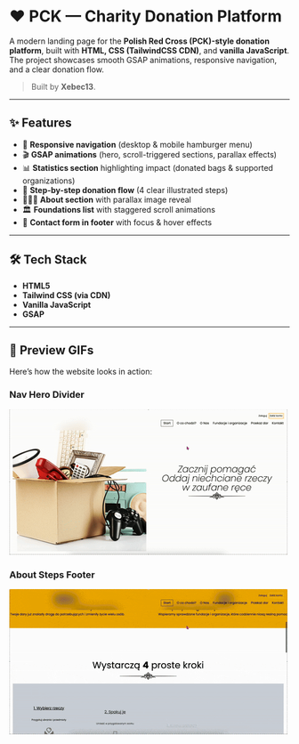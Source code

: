 # ❤️ PCK — Charity Donation Platform

A modern landing page for the **Polish Red Cross (PCK)-style donation platform**, built with **HTML, CSS (TailwindCSS CDN)**, and **vanilla JavaScript**.  
The project showcases smooth GSAP animations, responsive navigation, and a clear donation flow.  

> Built by **Xebec13**.

---

## ✨ Features

- 📱 **Responsive navigation** (desktop & mobile hamburger menu)
- 🎬 **GSAP animations** (hero, scroll-triggered sections, parallax effects)
- 📊 **Statistics section** highlighting impact (donated bags & supported organizations)
- 🔄 **Step-by-step donation flow** (4 clear illustrated steps)
- 🧑‍🤝‍🧑 **About section** with parallax image reveal
- 🏛️ **Foundations list** with staggered scroll animations
- 📩 **Contact form in footer** with focus & hover effects

---

## 🛠️ Tech Stack

- **HTML5**  
- **Tailwind CSS (via CDN)**  
- **Vanilla JavaScript**  
- **GSAP**  

---

## 🎥 Preview GIFs

Here’s how the website looks in action:  

### Nav Hero Divider
![PCK Demo](./assets/gifs/Pck.gif)

### About Steps Footer
![PCK Demo 2](./assets/gifs/Pck2.gif)
